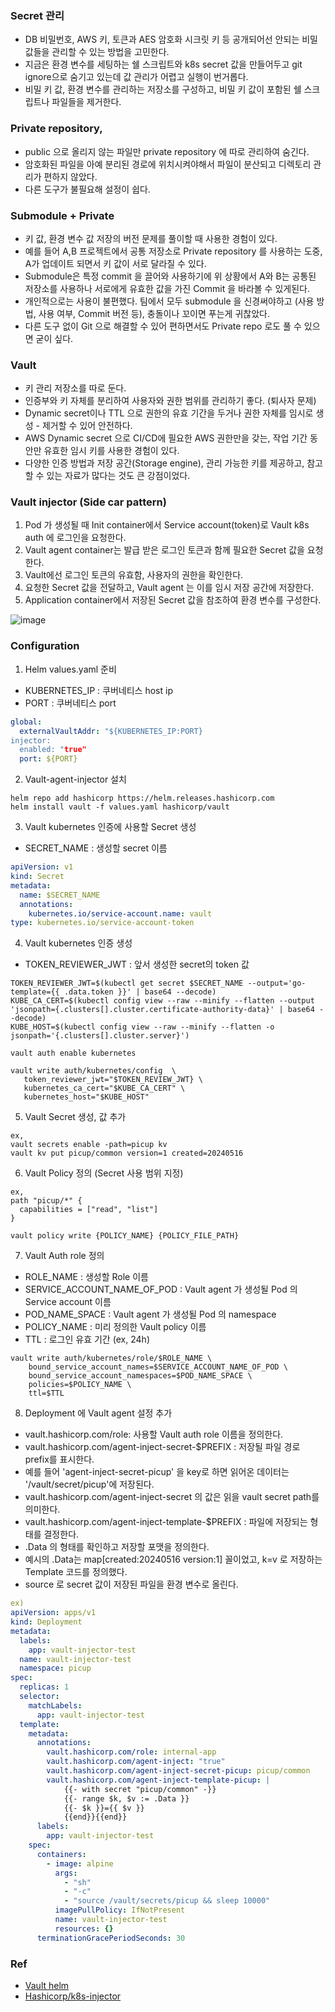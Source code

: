 ### Secret 관리
- DB 비밀번호, AWS 키, 토큰과 AES 암호화 시크릿 키 등 공개되어선 안되는 비밀 값들을 관리할 수 있는 방법을 고민한다.
- 지금은 환경 변수를 세팅하는 쉘 스크립트와 k8s secret 값을 만들어두고 git ignore으로 숨기고 있는데 값 관리가 어렵고 실행이 번거롭다.
- 비밀 키 값, 환경 변수를 관리하는 저장소를 구성하고, 비밀 키 값이 포함된 쉘 스크립트나 파일들을 제거한다.

### Private repository, 
- public 으로 올리지 않는 파일만 private repository 에 따로 관리하여 숨긴다.
- 암호화된 파일을 아예 분리된 경로에 위치시켜야해서 파일이 분산되고 디렉토리 관리가 편하지 않았다.
- 다른 도구가 불필요해 설정이 쉽다.

### Submodule + Private
- 키 값, 환경 변수 값 저장의 버전 문제를 풀이할 때 사용한 경험이 있다. 
- 예를 들어 A,B 프로젝트에서 공통 저장소로 Private repository 를 사용하는 도중, A가 업데이트 되면서 키 값이 서로 달라질 수 있다.
- Submodule은 특정 commit 을 끌어와 사용하기에 위 상황에서 A와 B는 공통된 저장소를 사용하나 서로에게 유효한 값을 가진 Commit 을 바라볼 수 있게된다.
- 개인적으로는 사용이 불편했다. 팀에서 모두 submodule 을 신경써야하고 (사용 방법, 사용 여부, Commit 버전 등), 충돌이나 꼬이면 푸는게 귀찮았다.
- 다른 도구 없이 Git 으로 해결할 수 있어 편하면서도 Private repo 로도 풀 수 있으면 굳이 싶다.

### Vault
- 키 관리 저장소를 따로 둔다.
- 인증부와 키 자체를 분리하여 사용자와 권한 범위를 관리하기 좋다. (퇴사자 문제)
- Dynamic secret이나 TTL 으로 권한의 유효 기간을 두거나 권한 자체를 임시로 생성 - 제거할 수 있어 안전하다.
- AWS Dynamic secret 으로 CI/CD에 필요한 AWS 권한만을 갖는, 작업 기간 동안만 유효한 임시 키를 사용한 경험이 있다.
- 다양한 인증 방법과 저장 공간(Storage engine), 관리 가능한 키를 제공하고, 참고할 수 있는 자료가 많다는 것도 큰 강점이었다.

### Vault injector (Side car pattern) 
1. Pod 가 생성될 때 Init container에서 Service account(token)로 Vault k8s auth 에 로그인을 요청한다.
2. Vault agent container는 발급 받은 로그인 토큰과 함께 필요한 Secret 값을 요청한다.
3. Vault에선 로그인 토큰의 유효함, 사용자의 권한을 확인한다.
4. 요청한 Secret 값을 전달하고, Vault agent 는 이를 임시 저장 공간에 저장한다.
5. Application container에서 저장된 Secret 값을 참조하여 환경 변수를 구성한다.

![image](https://github.com/ecsimsw/pic-up/assets/46060746/76357f42-e001-4800-8953-9ea2e4469470)

### Configuration
1. Helm values.yaml 준비
- KUBERNETES_IP : 쿠버네티스 host ip
- PORT : 쿠버네티스 port
``` yaml
global:
  externalVaultAddr: "${KUBERNETES_IP:PORT}
injector:
  enabled: "true"
  port: ${PORT}
```
2. Vault-agent-injector 설치
```
helm repo add hashicorp https://helm.releases.hashicorp.com
helm install vault -f values.yaml hashicorp/vault
```
3. Vault kubernetes 인증에 사용할 Secret 생성 
- SECRET_NAME : 생성할 secret 이름
``` yaml
apiVersion: v1
kind: Secret
metadata:
  name: $SECRET_NAME
  annotations:
    kubernetes.io/service-account.name: vault
type: kubernetes.io/service-account-token
```
4. Vault kubernetes 인증 생성
- TOKEN_REVIEWER_JWT : 앞서 생성한 secret의 token 값
```
TOKEN_REVIEWER_JWT=$(kubectl get secret $SECRET_NAME --output='go-template={{ .data.token }}' | base64 --decode)
KUBE_CA_CERT=$(kubectl config view --raw --minify --flatten --output 'jsonpath={.clusters[].cluster.certificate-authority-data}' | base64 --decode)
KUBE_HOST=$(kubectl config view --raw --minify --flatten -o jsonpath='{.clusters[].cluster.server}')
```
```
vault auth enable kubernetes

vault write auth/kubernetes/config  \
   token_reviewer_jwt="$TOKEN_REVIEW_JWT} \
   kubernetes_ca_cert="$KUBE_CA_CERT" \
   kubernetes_host="$KUBE_HOST"
```
5. Vault Secret 생성, 값 추가
```
ex,
vault secrets enable -path=picup kv
vault kv put picup/common version=1 created=20240516
```

6. Vault Policy 정의 (Secret 사용 범위 지정)
```
ex,
path "picup/*" {
  capabilities = ["read", "list"]
}
```
```
vault policy write {POLICY_NAME} {POLICY_FILE_PATH}
```
7. Vault Auth role 정의
- ROLE_NAME : 생성할 Role 이름
- SERVICE_ACCOUNT_NAME_OF_POD : Vault agent 가 생성될 Pod 의 Service account 이름
- POD_NAME_SPACE : Vault agent 가 생성될 Pod 의 namespace
- POLICY_NAME : 미리 정의한 Vault policy 이름
- TTL : 로그인 유효 기간 (ex, 24h)
```
vault write auth/kubernetes/role/$ROLE_NAME \
    bound_service_account_names=$SERVICE_ACCOUNT_NAME_OF_POD \
    bound_service_account_namespaces=$POD_NAME_SPACE \
    policies=$POLICY_NAME \
    ttl=$TTL
```
8. Deployment 에 Vault agent 설정 추가
-  vault.hashicorp.com/role: 사용할 Vault auth role 이름을 정의한다.
- vault.hashicorp.com/agent-inject-secret-$PREFIX : 저장될 파일 경로 prefix를 표시한다. 
- 예를 들어 'agent-inject-secret-picup' 을 key로 하면 읽어온 데이터는 '/vault/secret/picup'에 저장된다.
- vault.hashicorp.com/agent-inject-secret 의 값은 읽을 vault secret path를 의미한다.
- vault.hashicorp.com/agent-inject-template-$PREFIX : 파일에 저장되는 형태를 결정한다.
- .Data 의 형태를 확인하고 저장할 포맷을 정의한다. 
- 예시의 .Data는 map[created:20240516 version:1] 꼴이었고, k=v 로 저장하는 Template 코드를 정의했다.
- source 로 secret 값이 저장된 파일을 환경 변수로 올린다.
``` yaml
ex)
apiVersion: apps/v1
kind: Deployment
metadata:
  labels:
    app: vault-injector-test
  name: vault-injector-test
  namespace: picup
spec:
  replicas: 1
  selector:
    matchLabels:
      app: vault-injector-test
  template:
    metadata:
      annotations:
        vault.hashicorp.com/role: internal-app
        vault.hashicorp.com/agent-inject: "true"
        vault.hashicorp.com/agent-inject-secret-picup: picup/common
        vault.hashicorp.com/agent-inject-template-picup: |
            {{- with secret "picup/common" -}}
            {{- range $k, $v := .Data }}
            {{- $k }}={{ $v }}
            {{end}}{{end}}
      labels:
        app: vault-injector-test
    spec:
      containers:
        - image: alpine
          args:
            - "sh"
            - "-c"
            - "source /vault/secrets/picup && sleep 10000"
          imagePullPolicy: IfNotPresent
          name: vault-injector-test
          resources: {}
      terminationGracePeriodSeconds: 30
```

### Ref
- [Vault helm](https://github.com/hashicorp/vault-helm)
- [Hashicorp/k8s-injector](https://developer.hashicorp.com/vault/docs/platform/k8s/injector)
